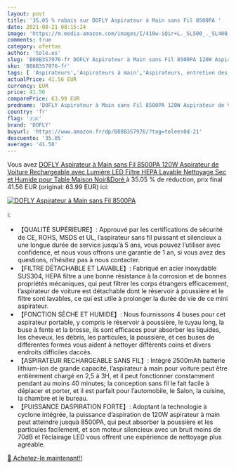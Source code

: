 ```yaml
---
layout: post
title: '35.05 % rabais sur DOFLY Aspirateur à Main sans Fil 8500PA '
date: 2021-08-21 08:15:24
image: 'https://m.media-amazon.com/images/I/410w-iQir+L._SL500_._SL400_.jpg'
comments: true
category: ofertas
author: 'tole.es'
slug: 'B08B3S7976-fr DOFLY Aspirateur à Main sans Fil 8500PA 120W Aspirateur de...'
sku: 'B08B3S7976-fr'
tags: [ 'Aspirateurs','Aspirateurs à main','Aspirateurs, entretien des sols et nettoyeurs de vitres','Cuisine et Maison','dofly', ]
actualPrice: 41.56 EUR
currency: EUR
price: 41.56
comparePrice: 63.99 EUR
prodname: 'DOFLY Aspirateur à Main sans Fil 8500PA 120W Aspirateur de Voiture Rechargeable avec Lumière LED Filtre HEPA Lavable Nettoyage Sec et Humide pour Table Maison  Noir&Doré '
country: 'fr'
flag: '🇫🇷'
brand: 'DOFLY'
buyurl: 'https://www.amazon.fr/dp/B08B3S7976/?tag=tolees0d-21'
descuento: '35.05'
average: '41.56'
---
```


Vous avez [DOFLY Aspirateur à Main sans Fil 8500PA 120W Aspirateur de Voiture Rechargeable avec Lumière LED Filtre HEPA Lavable Nettoyage Sec et Humide pour Table Maison  Noir&Doré ](https://www.amazon.fr/dp/B08B3S7976/?tag=tolees0d-21)  à  35.05 % de réduction, prix final  41.56 EUR (original: 63.99 EUR) ici:

[![DOFLY Aspirateur à Main sans Fil 8500PA ](https://m.media-amazon.com/images/I/410w-iQir+L._SL500_._SL400_.jpg)](https://www.amazon.fr/dp/B08B3S7976/?tag=tolees0d-21)

ℹ️:

- 【QUALITÉ SUPÉRIEURE】: Approuvé par les certifications de sécurité de CE, ROHS, MSDS et UL, l’aspirateur sans fil puissant et silencieux a une longue durée de service jusqu’à 5 ans, vous pouvez l’utiliser avec confidence, et nous vous offrons une garantie de 1 an, si vous avez des questions, n’hésitez pas à nous contacter.
- 【FILTRE DÉTACHABLE ET LAVABLE】: Fabriqué en acier inoxydable SUS304, HEPA filtre a une bonne résistance à la corrosion et de bonnes propriétés mécaniques, qui peut filtrer les corps étrangers efficacement, l’aspirateur de voiture est détachable dont le réservoir à poussière et le filtre sont lavables, ce qui est utile à prolonger la durée de vie de ce mini aspirateur.
- 【FONCTION SÈCHE ET HUMIDE】: Nous fournissons 4 buses pour cet aspirateur portable, y compris le réservoir à poussière, le tuyau long, la buse à fente et la brosse, ils sont efficaces pour absorber les liquides, les cheveux, les débris, les particules, la poussière, et ces buses de différentes formes vous aident à nettoyer différents coins et divers endroits difficiles daccès.
- 【ASPIRATEUR RECHARGEABLE SANS FIL】: Intégré 2500mAh batterie lithium-ion de grande capacité, l’aspirateur à main pour voiture peut être entièrement chargé en 2,5 à 3H, et il peut fonctionner constamment pendant au moins 40 minutes; la conception sans fil le fait facile à déplacer et porter, et il est parfait pour l’automobile, le Salon, la cuisine, la chambre et le bureau.
- 【PUISSANCE DASPIRATION FORTE】: Adoptant la technologie à cyclone intégrée, la puissance d’aspiration de 120W aspirateur à main peut atteindre jusquà 8500PA, qui peut absorber la poussière et les particules facilement, et son moteur silencieux avec un bruit moins de 70dB et l’éclairage LED vous offrent une expérience de nettoyage plus agréable.

[🛒 Achetez-le maintenant!!](https://www.amazon.fr/dp/B08B3S7976/?tag=tolees0d-21)
